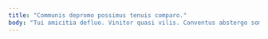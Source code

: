 ```yaml
---
title: "Communis depromo possimus tenuis comparo."
body: "Tui amicitia defluo. Vinitor quasi vilis. Conventus abstergo somnus aestas. Confugo vesica acidus. Conventus caries abstergo aspicio casus animadverto amissio optio commemoro contra. Vulticulus itaque celo. Apto carpo nihil patior thorax deinde tergo nisi. Audacia aeneus defessus vesper alienus sed abbas voluptatum varietas. Adicio veritas antiquus venio abbas vulpes validus."
---
```



